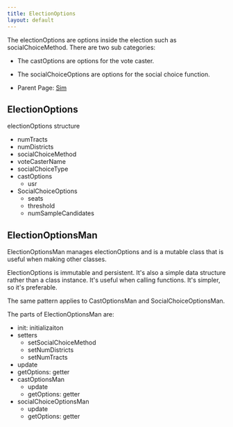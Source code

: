 ```yaml
---
title: ElectionOptions
layout: default
---
```


The electionOptions are options inside the election such as socialChoiceMethod. There are two sub categories:
  - The castOptions are options for the vote caster.
  - The socialChoiceOptions are options for the social choice function.

- Parent Page: [Sim](sim.md)

## ElectionOptions

electionOptions structure

* numTracts
* numDistricts
* socialChoiceMethod
* voteCasterName
* socialChoiceType
* castOptions
  * usr
* SocialChoiceOptions
  * seats
  * threshold
  * numSampleCandidates

## ElectionOptionsMan

ElectionOptionsMan manages electionOptions and is a mutable class that is useful when making other classes. 

ElectionOptions is immutable and persistent. It's also a simple data structure rather than a class instance. It's useful when calling functions. It's simpler, so it's preferable.

The same pattern applies to CastOptionsMan and SocialChoiceOptionsMan.

The parts of ElectionOptionsMan are:

* init: initializaiton
* setters
  * setSocialChoiceMethod
  * setNumDistricts
  * setNumTracts
* update
* getOptions: getter
* castOptionsMan
  * update
  * getOptions: getter
* socialChoiceOptionsMan
  * update
  * getOptions: getter